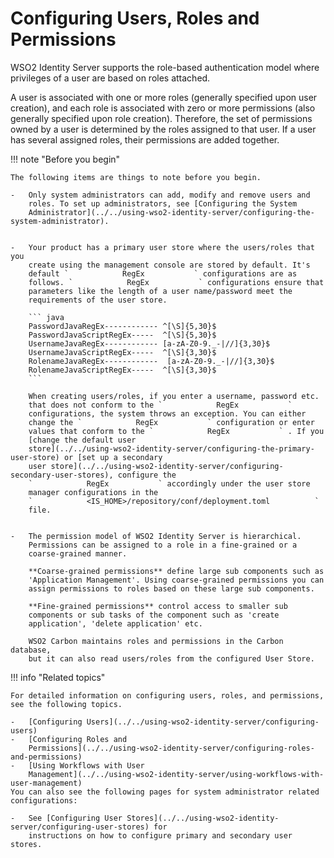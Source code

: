 # Configuring Users, Roles and Permissions

WSO2 Identity Server supports the role-based authentication model where
privileges of a user are based on roles attached.

A user is associated with one or more roles (generally specified upon
user creation), and each role is associated with zero or more
permissions (also generally specified upon role creation). Therefore,
the set of permissions owned by a user is determined by the roles
assigned to that user. If a user has several assigned roles, their
permissions are added together.

!!! note "Before you begin"

    The following items are things to note before you begin.

    -   Only system administrators can add, modify and remove users and
        roles. To set up administrators, see [Configuring the System
        Administrator](../../using-wso2-identity-server/configuring-the-system-administrator).  
        

    -   Your product has a primary user store where the users/roles that you
        create using the management console are stored by default. It's
        default `            RegEx           ` configurations are as
        follows. `            RegEx           ` configurations ensure that
        parameters like the length of a user name/password meet the
        requirements of the user store.

        ``` java
        PasswordJavaRegEx------------ ^[\S]{5,30}$
        PasswordJavaScriptRegEx-----  ^[\S]{5,30}$
        UsernameJavaRegEx------------ [a-zA-Z0-9._-|//]{3,30}$
        UsernameJavaScriptRegEx-----  ^[\S]{3,30}$
        RolenameJavaRegEx------------  [a-zA-Z0-9._-|//]{3,30}$
        RolenameJavaScriptRegEx-----  ^[\S]{3,30}$
        ```

        When creating users/roles, if you enter a username, password etc.
        that does not conform to the `            RegEx           `
        configurations, the system throws an exception. You can either
        change the `            RegEx           ` configuration or enter
        values that conform to the `            RegEx           ` . If you
        [change the default user
        store](../../using-wso2-identity-server/configuring-the-primary-user-store) or [set up a secondary
        user store](../../using-wso2-identity-server/configuring-secondary-user-stores), configure the
        `            RegEx           ` accordingly under the user store
        manager configurations in the
        `            <IS_HOME>/repository/conf/deployment.toml          `
        file.  
        

    -   The permission model of WSO2 Identity Server is hierarchical.
        Permissions can be assigned to a role in a fine-grained or a
        coarse-grained manner.

        **Coarse-grained permissions** define large sub components such as
        'Application Management'. Using coarse-grained permissions you can
        assign permissions to roles based on these large sub components.

        **Fine-grained permissions** control access to smaller sub
        components or sub tasks of the component such as 'create
        application', 'delete application' etc.

        WSO2 Carbon maintains roles and permissions in the Carbon database,
        but it can also read users/roles from the configured User Store.

!!! info "Related topics"

    For detailed information on configuring users, roles, and permissions,
    see the following topics.

    -   [Configuring Users](../../using-wso2-identity-server/configuring-users)
    -   [Configuring Roles and
        Permissions](../../using-wso2-identity-server/configuring-roles-and-permissions)
    -   [Using Workflows with User
        Management](../../using-wso2-identity-server/using-workflows-with-user-management)
    You can also see the following pages for system administrator related
    configurations:

    -   See [Configuring User Stores](../../using-wso2-identity-server/configuring-user-stores) for
        instructions on how to configure primary and secondary user stores.
